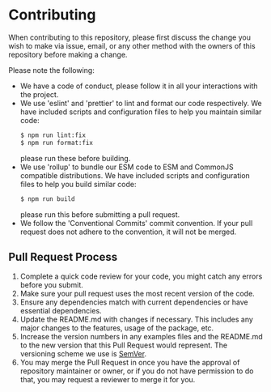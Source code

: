 # Contributing

When contributing to this repository, please first discuss the change you wish to make via issue, email, or any other method with the owners of this repository before making a change.

Please note the following:

-   We have a code of conduct, please follow it in all your interactions with the project.
-   We use 'eslint' and 'prettier' to lint and format our code respectively. We have included scripts and configuration files to help you maintain similar code:
    ```sh
    $ npm run lint:fix
    $ npm run format:fix
    ```
    please run these before building.
-   We use 'rollup' to bundle our ESM code to ESM and CommonJS compatible distributions. We have included scripts and configuration files to help you build similar code:
    ```sh
    $ npm run build
    ```
    please run this before submitting a pull request.
-   We follow the 'Conventional Commits' commit convention. If your pull request does not adhere to the convention, it will not be merged.

## Pull Request Process

1. Complete a quick code review for your code, you might catch any errors before you submit.
2. Make sure your pull request uses the most recent version of the code.
3. Ensure any dependencies match with current dependencies or have essential dependencies.
4. Update the README.md with changes if necessary. This includes any major changes to the features, usage of the package, etc.
5. Increase the version numbers in any examples files and the README.md to the new version that this Pull Request would represent. The versioning scheme we use is [SemVer](http://semver.org/).
6. You may merge the Pull Request in once you have the approval of repository maintainer or owner, or if you do not have permission to do that, you may request a reviewer to merge it for you.
